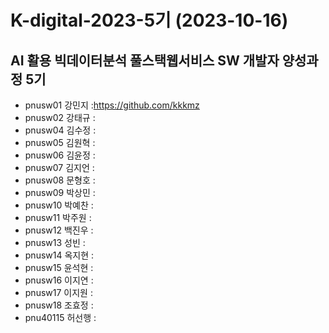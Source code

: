 # K-digital-2023-5기 (2023-10-16)
## AI 활용 빅데이터분석 풀스택웹서비스 SW 개발자 양성과정 5기

+ pnusw01	강민지	:https://github.com/kkkmz
+ pnusw02	강태규	:
+ pnusw04	김수정	:
+ pnusw05	김원혁	:
+ pnusw06	김윤정	:
+ pnusw07	김지언	:
+ pnusw08	문형호	:
+ pnusw09	박상민	:
+ pnusw10	박예찬	:
+ pnusw11	박주원	:
+ pnusw12	백진우	:
+ pnusw13	성빈	:
+ pnusw14	옥지현	:
+ pnusw15	윤석현	:
+ pnusw16	이지연	:
+ pnusw17	이지원	:
+ pnusw18	조효정	:
+ pnu40115	허선행	:
